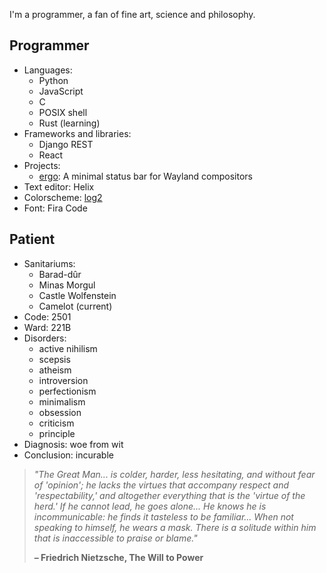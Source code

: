 <p>
	I'm a programmer, a fan of fine art, science and philosophy.
</p>
<h2>Programmer</h2>
<ul>
	<li>
		Languages:
		<ul>
			<li>Python</li>
			<li>JavaScript</li>
			<li>C</li>
			<li>POSIX shell</li>
			<li>Rust (learning)</li>
		</ul>
	</li>
	<li>
		Frameworks and libraries:
		<ul>
			<li>Django REST</li>
			<li>React</li>
		</ul>
	</li>
	<li>
		Projects:
		<ul>
			<li><a href="https://github.com/d4yr41n/ergo">ergo</a>: A minimal status bar for Wayland compositors</li>
		</ul>
	</li>
	<li>Text editor: Helix</li>
	<li>Colorscheme: <a href="https://github.com/d4yr41n/log2">log2</a></li>
	<li>Font: Fira Code</li>
</ul>
<h2>Patient</h2>
<ul>
	<li>Sanitariums:
		<ul>
			<li>Barad-dûr</li>
			<li>Minas Morgul</li>
			<li>Castle Wolfenstein</li>
			<li>Camelot (current)</li>
		</ul>
	</li>
	<li>Code: 2501</li>
	<li>Ward: 221B</li>
	<li>
		Disorders:
		<ul>
			<li>active nihilism</li>
			<li>scepsis</li>
			<li>atheism</li>
			<li>introversion</li>
			<li>perfectionism</li>
			<li>minimalism</li>
			<li>obsession</li>
			<li>criticism</li>
			<li>principle</li>
		</ul>
	</li>
	<li>Diagnosis: woe from wit</li>
	<li>Conclusion: incurable</li>
</ul>
<blockquote>
	<em>
	"The Great Man... is colder, harder, less hesitating, and without fear of 'opinion'; he lacks the virtues that accompany respect and 'respectability,' and altogether everything that is the 'virtue of the herd.' If he cannot lead, he goes alone... He knows he is incommunicable: he finds it tasteless to be familiar... When not speaking to himself, he wears a mask. There is a solitude within him that is inaccessible to praise or blame."
	</em>
	<p class="text-align-right"><strong>– Friedrich Nietzsche, The Will to Power</strong></p>
</blockquote>
